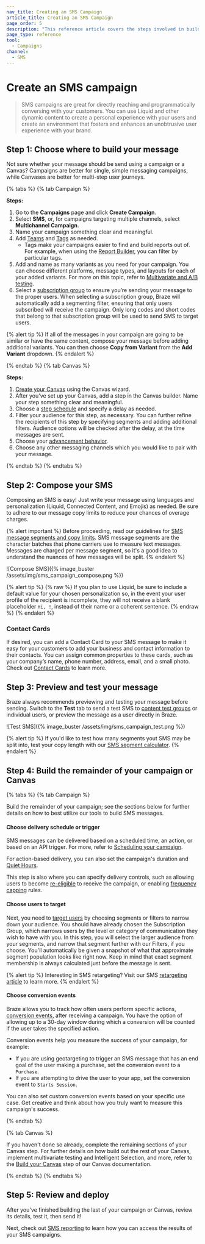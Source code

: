 ```yaml
---
nav_title: Creating an SMS Campaign
article_title: Creating an SMS Campaign
page_order: 5
description: "This reference article covers the steps involved in building out and creating an SMS campaign."
page_type: reference
tool:
  - Campaigns
channel:
  - SMS
---
```


# Create an SMS campaign

> SMS campaigns are great for directly reaching and programmatically conversing with your customers. You can use Liquid and other dynamic content to create a personal experience with your users and create an environment that fosters and enhances an unobtrusive user experience with your brand. 

## Step 1: Choose where to build your message

Not sure whether your message should be send using a campaign or a Canvas? Campaigns are better for single, simple messaging campaigns, while Canvases are better for multi-step user journeys.

{% tabs %}
{% tab Campaign %}

**Steps:**

1. Go to the **Campaigns** page and click <i class="fas fa-plus"></i> **Create Campaign**.
2. Select **SMS**, or, for campaigns targeting multiple channels, select **Multichannel Campaign**.
3. Name your campaign something clear and meaningful.
4. Add [Teams]({{site.baseurl}}/user_guide/administrative/manage_your_braze_users/teams/) and [Tags]({{site.baseurl}}/user_guide/administrative/app_settings/manage_app_group/tags/) as needed.
   * Tags make your campaigns easier to find and build reports out of. For example, when using the [Report Builder]({{site.baseurl}}/user_guide/data_and_analytics/your_reports/report_builder/), you can filter by particular tags.
5. Add and name as many variants as you need for your campaign. You can choose different platforms, message types, and layouts for each of your added variants. For more on this topic, refer to [Multivariate and A/B testing]({{site.baseurl}}/user_guide/engagement_tools/testing/multivariant_testing/).
6. Select a [subscription group]({{site.baseurl}}/user_guide/message_building_by_channel/sms/sms_subscription_group/) to ensure you’re sending your message to the proper users. When selecting a subscription group, Braze will automatically add a segmenting filter, ensuring that only users subscribed will receive the campaign. Only long codes and short codes that belong to that subscription group will be used to send SMS to target users.

{% alert tip %}
If all of the messages in your campaign are going to be similar or have the same content, compose your message before adding additional variants. You can then choose **Copy from Variant** from the **Add Variant** dropdown.
{% endalert %}

{% endtab %}
{% tab Canvas %}

**Steps:**

1. [Create your Canvas]({{site.baseurl}}/user_guide/engagement_tools/canvas/create_a_canvas/create_a_canvas/) using the Canvas wizard.
2. After you've set up your Canvas, add a step in the Canvas builder. Name your step something clear and meaningful.
3. Choose a [step schedule]({{site.baseurl}}/user_guide/engagement_tools/canvas/create_a_canvas/time_based_canvas/#schedule-delay) and specify a delay as needed.
4. Filter your audience for this step, as necessary. You can further refine the recipients of this step by specifying segments and adding additional filters. Audience options will be checked after the delay, at the time messages are sent.
5. Choose your [advancement behavior]({{site.baseurl}}/user_guide/engagement_tools/canvas/create_a_canvas/advancement/).
6. Choose any other messaging channels which you would like to pair with your message.

{% endtab %}
{% endtabs %}

## Step 2: Compose your SMS

Composing an SMS is easy! Just write your message using languages and personalization (Liquid, Connected Content, and Emojis) as needed. Be sure to adhere to our message copy limits to reduce your chances of overage charges.

{% alert important %}
Before proceeding, read our guidelines for [SMS message segments and copy limits]({{site.baseurl}}/user_guide/message_building_by_channel/sms/campaign/segments/). SMS message segments are the character batches that phone carriers use to measure text messages. Messages are charged per message segment, so it's a good idea to understand the nuances of how messages will be split.
{% endalert %}

![Compose SMS]({% image_buster /assets/img/sms_campaign_compose.png %})

{% alert tip %}
{% raw %}
If you plan to use Liquid, be sure to include a default value for your chosen personalization so, in the event your user profile of the recipient is incomplete, they will not receive a blank placeholder `Hi, !`, instead of their name or a coherent sentence.
{% endraw %}
{% endalert %}

### Contact Cards

If desired, you can add a Contact Card to your SMS message to make it easy for your customers to add your business and contact information to their contacts. You can assign common properties to these cards, such as your company’s name, phone number, address, email, and a small photo. Check out [Contact Cards]({{site.baseurl}}/user_guide/message_building_by_channel/sms/mms/contact_card/) to learn more.

## Step 3: Preview and test your message

Braze always recommends previewing and testing your message before sending. Switch to the **Test** tab to send a test SMS to [content test groups]({{site.baseurl}}/user_guide/administrative/app_settings/developer_console/internal_groups_tab/#content-test-groups) or individual users, or preview the message as a user directly in Braze.

![Test SMS]({% image_buster /assets/img/sms_campaign_test.png %})

{% alert tip %}
If you'd like to test how many segments yout SMS may be split into, test your copy length with our [SMS segment calculator]({{site.baseurl}}/user_guide/message_building_by_channel/sms/campaign/segments/#segment-calculator).
{% endalert %}

## Step 4: Build the remainder of your campaign or Canvas

{% tabs %}
{% tab Campaign %}

Build the remainder of your campaign; see the sections below for further details on how to best utilize our tools to build SMS messages.

#### Choose delivery schedule or trigger

SMS messages can be delivered based on a scheduled time, an action, or based on an API trigger. For more, refer to [Scheduling your campaign]({{site.baseurl}}/user_guide/engagement_tools/campaigns/building_campaigns/delivery_types/).

For action-based delivery, you can also set the campaign's duration and [Quiet Hours]({{site.baseurl}}/user_guide/engagement_tools/campaigns/building_campaigns/time_based_campaign/#quiet-hours).

This step is also where you can specify delivery controls, such as allowing users to become [re-eligible]({{site.baseurl}}/user_guide/engagement_tools/campaigns/building_campaigns/delivery_types/reeligibility/#campaigns) to receive the campaign, or enabling [frequency capping]({{site.baseurl}}/user_guide/engagement_tools/campaigns/building_campaigns/rate-limiting/#frequency-capping) rules.

#### Choose users to target

Next, you need to [target users]({{site.baseurl}}/user_guide/engagement_tools/campaigns/building_campaigns/targeting_users/) by choosing segments or filters to narrow down your audience. You should have already chosen the Subscription Group, which narrows users by the level or category of communication they wish to have with you. In this step, you will select the larger audience from your segments, and narrow that segment further with our Filters, if you choose. You'll automatically be given a snapshot of what that approximate segment population looks like right now. Keep in mind that exact segment membership is always calculated just before the message is sent.

{% alert tip %}
Interesting in SMS retargeting? Visit our SMS [retargeting article]({{site.baseurl}}/user_guide/message_building_by_channel/sms/campaign/retargeting/) to learn more. 
{% endalert %}

#### Choose conversion events

Braze allows you to track how often users perform specific actions, [conversion events]({{site.baseurl}}/user_guide/engagement_tools/campaigns/building_campaigns/conversion_events/), after receiving a campaign. You have the option of allowing up to a 30-day window during which a conversion will be counted if the user takes the specified action.

Conversion events help you measure the success of your campaign, for example:

- If you are using geotargeting to trigger an SMS message that has an end goal of the user making a purchase, set the conversion event to a `Purchase`.
- If you are attempting to drive the user to your app, set the conversion event to `Starts Session`.

You can also set custom conversion events based on your specific use case. Get creative and think about how you truly want to measure this campaign's success.

{% endtab %}

{% tab Canvas %}

If you haven't done so already, complete the remaining sections of your Canvas step. For further details on how build out the rest of your Canvas, implement multivariate testing and Intelligent Selection, and more, refer to the [Build your Canvas]({{site.baseurl}}/user_guide/engagement_tools/canvas/create_a_canvas/create_a_canvas/#step-3-build-your-canvas) step of our Canvas documentation.

{% endtab %}
{% endtabs %}

## Step 5: Review and deploy

After you've finished building the last of your campaign or Canvas, review its details, test it, then send it!

Next, check out [SMS reporting]({{site.baseurl}}/user_guide/message_building_by_channel/sms/sms_campaign_analytics/) to learn how you can access the results of your SMS campaigns.
